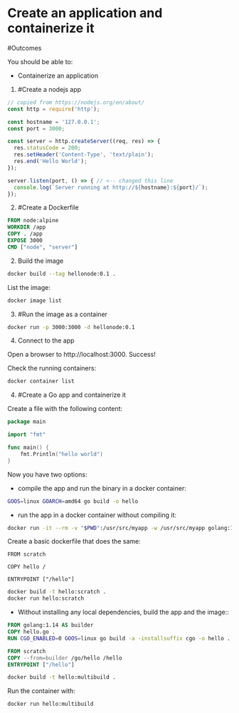 # Create an application and containerize it

#Outcomes

You should be able to:
 - Containerize an application


1. #Create a nodejs app

```javascript
// copied from https://nodejs.org/en/about/
const http = require('http');

const hostname = '127.0.0.1';
const port = 3000;

const server = http.createServer((req, res) => {
  res.statusCode = 200;
  res.setHeader('Content-Type', 'text/plain');
  res.end('Hello World');
});

server.listen(port, () => { // <-- changed this line
  console.log(`Server running at http://${hostname}:${port}/`);
});
```

2. #Create a Dockerfile

```Dockerfile
FROM node:alpine
WORKDIR /app
COPY . /app
EXPOSE 3000
CMD ["node", "server"]
```

2. Build the image

```bash
docker build --tag hellonode:0.1 .
```

List the image:

```bash
docker image list
```

3. #Run the image as a container

```bash
docker run -p 3000:3000 -d hellonode:0.1
```

4. Connect to the app

Open a browser to http://localhost:3000. Success!

Check the running containers:

```bash
docker container list
```

4. #Create a Go app and containerize it

Create a file with the following content:

```go
package main

import "fmt"

func main() {
    fmt.Println("hello world")
}
```

Now you have two options:

- compile the app and run the binary in a docker container:

```bash
GOOS=linux GOARCH=amd64 go build -o hello
```

- run the app in a docker container without compiling it:

```bash 
docker run -it --rm -v "$PWD":/usr/src/myapp -w /usr/src/myapp golang:1.14 go run hello.go
```

Create a basic dockerfile that does the same:

```
FROM scratch

COPY hello /

ENTRYPOINT ["/hello"]
```

```bash
docker build -t hello:scratch .
docker run hello:scratch
```

- Without installing any local dependencies, build the app and the image::

```Dockerfile
FROM golang:1.14 AS builder
COPY hello.go .
RUN CGO_ENABLED=0 GOOS=linux go build -a -installsuffix cgo -o hello .

FROM scratch
COPY --from=builder /go/hello /hello
ENTRYPOINT ["/hello"]
```

```bash
docker build -t hello:multibuild .
```

Run the container with:

```bash
docker run hello:multibuild
```

